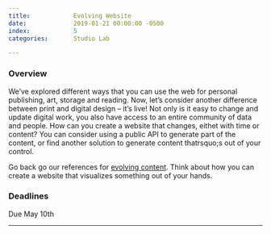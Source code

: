```yaml
---
title:            Evolving Website
date:             2019-01-21 00:00:00 -0500
index:            5
categories:       Studio Lab

---
```


### Overview
We’ve explored different ways that you can use the web for personal publishing, art, storage and reading. Now, let’s consider another difference between print and digital design – it’s live!
Not only is it easy to change and update digital work, you also have access to an entire community of data and people.
How can you create a website that changes, eithet with time or content?
You can consider using a public API to generate part of the content, or find another solution to generate content thatrsquo;s out of your control.

Go back go our references for [evolving content](https://paper.dropbox.com/doc/Evolving-Content--AbFLwzLLILR~di7UsMUsiflPAQ-4GwTXZtD3CbcPUESw0Jj2). Think about how you can create a website that visualizes something out of your hands.


### Deadlines

Due May 10th

---
